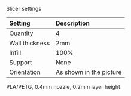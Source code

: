 Slicer settings

|Setting        |Description             |
|:--------------|:-----------------------|
|Quantity       |4                       |
|Wall thickness |2mm                     |
|Infill         |100%                    |
|Support        |None                    |
|Orientation    |As shown in the picture |


PLA/PETG, 0.4mm nozzle, 0.2mm layer height
